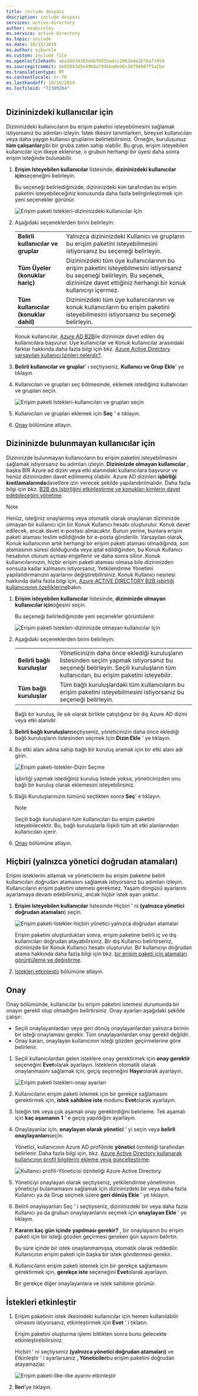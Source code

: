 ```yaml
---
title: include dosyası
description: include dosyası
services: active-directory
author: msaburnley
ms.service: active-directory
ms.topic: include
ms.date: 10/15/2019
ms.author: ajburnle
ms.custom: include file
ms.openlocfilehash: aba3dd34383edbfb555adcc2063e4a2b76af1959
ms.sourcegitcommit: bb65043d5e49b8af94bba0e96c36796987f5a2be
ms.translationtype: MT
ms.contentlocale: tr-TR
ms.lasthandoff: 10/16/2019
ms.locfileid: "72389204"
---
```

## <a name="for-users-in-your-directory"></a>Dizininizdeki kullanıcılar için

Dizininizdeki kullanıcıların bu erişim paketini isteyebilmesini sağlamak istiyorsanız bu adımları izleyin. İstek ilkesini tanımlarken, bireysel kullanıcıları veya daha yaygın kullanıcı gruplarını belirtebilirsiniz. Örneğin, kuruluşunuz **tüm çalışanlar**gibi bir gruba zaten sahip olabilir.  Bu grup, erişim isteyebilen kullanıcılar için ilkeye eklenirse, o grubun herhangi bir üyesi daha sonra erişim isteğinde bulunabilir.

1. **Erişim Isteyebilen kullanıcılar** listesinde, **dizininizdeki kullanıcılar için**seçeneğini belirleyin.

    Bu seçeneği belirlediğinizde, dizininizdeki kim tarafından bu erişim paketini isteyebileceğiniz konusunda daha fazla belirginleştirmek için yeni seçenekler görünür.

    ![Erişim paketi Istekleri-dizininizdeki kullanıcılar Için](./media/active-directory-entitlement-management-request-policy/for-users-in-your-directory.png)

1. Aşağıdaki seçeneklerden birini belirleyin:

    |  |  |
    | --- | --- |
    | **Belirli kullanıcılar ve gruplar** | Yalnızca dizininizdeki Kullanıcı ve grupların bu erişim paketini isteyebilmesini istiyorsanız bu seçeneği belirleyin. |
    | **Tüm Üyeler (konuklar hariç)** | Dizininizdeki tüm üye kullanıcılarının bu erişim paketini isteyebilmesini istiyorsanız bu seçeneği belirleyin. Bu seçenek, dizininize davet ettiğiniz herhangi bir konuk kullanıcıyı içermez. |
    | **Tüm kullanıcılar (konuklar dahil)** | Dizininizdeki tüm üye kullanıcılarının ve konuk kullanıcıların bu erişim paketini isteyebilmesini istiyorsanız bu seçeneği belirleyin. |

    Konuk kullanıcılar, [Azure AD B2B](../articles/active-directory/b2b/what-is-b2b.md)ile dizininize davet edilen dış kullanıcılara başvurur. Üye kullanıcılar ve Konuk kullanıcılar arasındaki farklar hakkında daha fazla bilgi için bkz. [Azure Active Directory varsayılan kullanıcı Izinleri nelerdir?](../articles/active-directory/fundamentals/users-default-permissions.md).

1. **Belirli kullanıcılar ve gruplar**' ı seçtiyseniz, **Kullanıcı ve Grup Ekle**' ye tıklayın.

1. Kullanıcıları ve grupları seç bölmesinde, eklemek istediğiniz kullanıcıları ve grupları seçin.

    ![Erişim paketi Istekleri-kullanıcıları ve grupları seçin](./media/active-directory-entitlement-management-request-policy/select-users-groups.png)

1. Kullanıcıları ve grupları eklemek için **Seç** ' e tıklayın.

1. [Onay](#approval) bölümüne atlayın.

## <a name="for-users-not-in-your-directory"></a>Dizininizde bulunmayan kullanıcılar için

Dizininizde bulunmayan kullanıcıların bu erişim paketini isteyebilmesini sağlamak istiyorsanız bu adımları izleyin. **Dizininizde olmayan kullanıcılar** , başka BIR Azure ad dizini veya etki alanındaki kullanıcılara başvurur ve henüz dizininizden davet edilmemiş olabilir. Azure AD dizinleri **işbirliği kısıtlamalarında**davetlere izin verecek şekilde yapılandırılmalıdır. Daha fazla bilgi için bkz. [B2B dış Işbirliğini etkinleştirme ve konukları kimlerin davet edebileceğini yönetme](../articles/active-directory/b2b/delegate-invitations.md).

> [!NOTE]
> Henüz, isteğiniz onaylanmış veya otomatik olarak onaylanan dizininizde olmayan bir kullanıcı için bir Konuk Kullanıcı hesabı oluşturulur. Konuk davet edilecek, ancak davet e-postası almacaktır. Bunun yerine, bunlara erişim paketi ataması teslim edildiğinde bir e-posta gönderilir. Varsayılan olarak, Konuk kullanıcının artık herhangi bir erişim paketi ataması olmadığında, son atamasının süresi dolduğunda veya iptal edildiğinden, bu Konuk Kullanıcı hesabının oturum açması engellenir ve daha sonra silinir. Konuk kullanıcılarınızın, hiçbir erişim paketi ataması olmasa bile dizininizden sonsuza kadar kalmasını istiyorsanız, Yetkilendirme Yönetimi yapılandırmanızın ayarlarını değiştirebilirsiniz. Konuk Kullanıcı nesnesi hakkında daha fazla bilgi için, [Azure ACTIVE DIRECTORY B2B işbirliği kullanıcısının özelliklerine](../articles/active-directory/b2b/user-properties.md)bakın.

1. **Erişim isteyebilen kullanıcılar** listesinde, **dizininizde olmayan kullanıcılar için**öğesini seçin.

    Bu seçeneği belirlediğinizde yeni seçenekler görüntülenir.

    ![Erişim paketi Istekleri-dizininizde olmayan kullanıcılar Için](./media/active-directory-entitlement-management-request-policy/for-users-not-in-your-directory.png)

1. Aşağıdaki seçeneklerden birini belirleyin:

    |  |  |
    | --- | --- |
    | **Belirli bağlı kuruluşlar** | Yöneticinizin daha önce eklediği kuruluşların listesinden seçim yapmak istiyorsanız bu seçeneği belirleyin. Seçili kuruluşların tüm kullanıcıları, bu erişim paketini isteyebilir. |
    | **Tüm bağlı kuruluşlar** | Tüm bağlı kuruluşlardaki tüm kullanıcıların bu erişim paketini isteyebilmesini istiyorsanız bu seçeneği belirleyin. |

    Bağlı bir kuruluş, ile sık olarak birlikte çalıştığınız bir dış Azure AD dizini veya etki alanıdır.

1. **Belirli bağlı kuruluşları**seçtiyseniz, yöneticinizin daha önce eklediği bağlı kuruluşların listesinden seçmek Için **Dizin Ekle** ' ye tıklayın.

1. Bu etki alanı adına sahip bağlı bir kuruluş aramak için bir etki alanı adı girin.

    ![Erişim paketi-Istekler-Dizin Seçme](./media/active-directory-entitlement-management-request-policy/select-directories.png)

    İşbirliği yapmak istediğiniz kuruluş listede yoksa, yöneticinizden onu bağlı bir kuruluş olarak eklemesini isteyebilirsiniz. 

1. Bağlı Kuruluşlarınızın tümünü seçtikten sonra **Seç**' e tıklayın.

    > [!NOTE]
    > Seçili bağlı kuruluşların tüm kullanıcıları bu erişim paketini isteyebilecektir. Bu, bağlı kuruluşlarla ilişkili tüm alt etki alanlarından kullanıcıları içerir.

1. [Onay](#approval) bölümüne atlayın.

## <a name="none-administrator-direct-assignments-only"></a>Hiçbiri (yalnızca yönetici doğrudan atamaları)

Erişim isteklerini atlamak ve yöneticilerin bu erişim paketine belirli kullanıcıları doğrudan atamasını sağlamak istiyorsanız bu adımları izleyin. Kullanıcıların erişim paketini istemesi gerekmez. Yaşam döngüsü ayarlarını ayarlamaya devam edebilirsiniz, ancak hiçbir istek ayarı yoktur.

1. **Erişim Isteyebilen kullanıcılar** listesinde Hiçbiri ' ni **(yalnızca yönetici doğrudan atamaları**) seçin.

    ![Erişim paketi-Istekler-hiçbiri yönetici yalnızca doğrudan atamalar](./media/active-directory-entitlement-management-request-policy/none-admin-direct-assignments-only.png)

    Erişim paketini oluşturduktan sonra, erişim paketine belirli iç ve dış kullanıcıları doğrudan atayabilirsiniz. Bir dış Kullanıcı belirtirseniz, dizininizde bir Konuk Kullanıcı hesabı oluşturulur. Bir kullanıcıyı doğrudan atama hakkında daha fazla bilgi için bkz. [bir erişim paketi için atamaları görüntüleme ve değiştirme](../articles/active-directory/governance/entitlement-management-access-package-assignments.md).

1. [Istekleri etkinleştir](#enable-requests) bölümüne atlayın.

## <a name="approval"></a>Onay

Onay bölümünde, kullanıcılar bu erişim paketini istemesi durumunda bir onayın gerekli olup olmadığını belirtirsiniz. Onay ayarları aşağıdaki şekilde çalışır:

- Seçili onaylayanlardan veya geri dönüş onaylayanlardan yalnızca birinin bir isteği onaylaması gerekir. Tüm onaylayanlardan onay gerekli değildir.
- Onay kararı, onaylayan kullanıcının isteği gözden geçirmelerine göre belirlenir.

1. Seçili kullanıcılardan gelen isteklere onay gerektirmek için **onay gerektir** seçeneğini **Evet**olarak ayarlayın. İsteklerin otomatik olarak onaylanmasını sağlamak için, geçiş seçeneğini **Hayır**olarak ayarlayın.

    ![Erişim paketi Istekleri-onay ayarları](./media/active-directory-entitlement-management-request-policy/approval.png)

1. Kullanıcıların erişim paketi istemek için bir gerekçe sağlamasını gerektirmek için, **istek sahibine iste** modunu **Evet**olarak ayarlayın.

1. İsteğin tek veya çok aşamalı onay gerektirdiğini belirleme. Tek aşamalı için **kaç aşamanın** **1** ' e geçiş yapıldığını ayarlayın.

1. Onaylayanlar için, **onaylayan olarak yönetici** ' yi seçin veya **belirli onaylayanları**seçin.

    Yönetici, kullanıcının Azure AD profilinde **yönetici** özniteliği tarafından belirlenir. Daha fazla bilgi için, bkz. [Azure Active Directory kullanarak kullanıcının profil bilgilerini ekleme veya güncelleştirme](../articles/active-directory/fundamentals/active-directory-users-profile-azure-portal.md).

    ![Kullanıcı profili-Yöneticisi özniteliği Azure Active Directory](./media/active-directory-entitlement-management-request-policy/profile-manager.png)

1. Yöneticiyi onaylayan olarak seçtiyseniz, yetkilendirme yönetiminin yöneticiyi bulamamasını sağlamak için dizininizdeki bir veya daha fazla Kullanıcı ya da Grup seçmek üzere **geri dönüş Ekle** ' ye tıklayın.

1. Belirli onaylayanları Seç ' i seçtiyseniz, dizininizdeki bir veya daha fazla Kullanıcı ya da grubun onaylayanlarını seçmek için **onaylayan Ekle** ' ye tıklayın.

1. **Kararın kaç gün içinde yapılması gerekir?** , bir onaylayanın bu erişim paketi için bir isteği gözden geçirmesi gereken gün sayısını belirtin.

    Bu süre içinde bir istek onaylanmamışsa, otomatik olarak reddedilir. Kullanıcının erişim paketi için başka bir istek göndermesi gerekir.

1. Kullanıcıların erişim paketi istemek için bir gerekçe sağlamasını gerektirmek için, **gerekçe iste** seçeneğini **Evet**olarak ayarlayın.

    Bir gerekçe diğer onaylayanlara ve istek sahibine görünür.

## <a name="enable-requests"></a>İstekleri etkinleştir

1. Erişim paketinin istek ilkesindeki kullanıcılar için hemen kullanılabilir olmasını istiyorsanız, etkinleştirmek için **Evet** ' i tıklatın.

    Erişim paketini oluşturma işlemi bittikten sonra bunu gelecekte etkinleştirebilirsiniz.

    Hiçbiri ' ni seçtiyseniz **(yalnızca yönetici doğrudan atamaları)** ve Etkinleştir ' i ayarlarsanız **, Yöneticiler**bu erişim paketini doğrudan atayamazlar.

    ![Erişim paketi-Ilke-ilke ayarını etkinleştir](./media/active-directory-entitlement-management-request-policy/enable-requests.png)

1. **İleri**’ye tıklayın.
